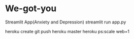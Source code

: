 # We-got-you
Streamlit App(Anxiety and Depression)
streamlit run app.py
<!-- commands to push -->
heroku create
git push heroku master
heroku ps:scale web=1
